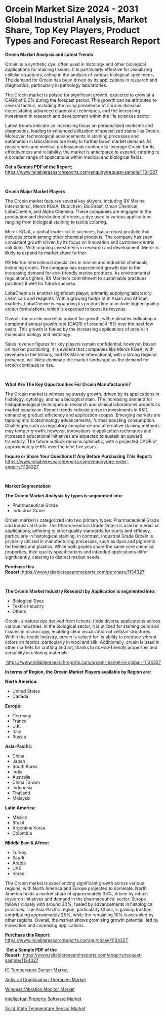 <p><h1>Orcein Market Size 2024 - 2031 Global Industrial Analysis, Market Share, Top Key Players, Product Types and Forecast Research Report</h1></p><p><strong>Orcein Market Analysis and Latest Trends</strong></p>
<p><p>Orcein is a synthetic dye, often used in histology and other biological applications for staining tissues. It is particularly effective for visualizing cellular structures, aiding in the analysis of various biological specimens. The demand for Orcein has been driven by its applications in research and diagnostics, particularly in pathology laboratories.</p><p>The Orcein market is poised for significant growth, expected to grow at a CAGR of 9.2% during the forecast period. This growth can be attributed to several factors, including the rising prevalence of chronic diseases necessitating advanced diagnostic techniques, and the increasing investment in research and development within the life sciences sector. </p><p>Latest trends indicate an increasing focus on personalized medicine and diagnostics, leading to enhanced utilization of specialized stains like Orcein. Moreover, technological advancements in staining processes and automation in laboratories are likely to further boost market demand. As researchers and medical professionals continue to leverage Orcein for its effectiveness and reliability, the market is anticipated to expand, catering to a broader range of applications within medical and biological fields.</p></p>
<p><strong>Get a Sample PDF of the Report:&nbsp;</strong> <a href="https://www.reliableresearchreports.com/enquiry/request-sample/1134327?utm_campaign=1289&utm_medium=2&utm_source=Github&utm_content=ia&utm_term=08102024&utm_id=orcein">https://www.reliableresearchreports.com/enquiry/request-sample/1134327</a></p>
<p>&nbsp;</p>
<p><strong>Orcein Major Market Players</strong></p>
<p><p>The Orcein market features several key players, including RX Marine International, Merck KGaA, Dubichem, BioGnost, Oman Chemical, LobaChemie, and Alpha Chemika. These companies are engaged in the production and distribution of orcein, a dye used in various applications ranging from biological staining to textile coloring.</p><p>Merck KGaA, a global leader in life sciences, has a robust portfolio that includes orcein among other chemical products. The company has seen consistent growth driven by its focus on innovation and customer-centric solutions. With ongoing investments in research and development, Merck is likely to expand its market share further.</p><p>RX Marine International specializes in marine and industrial chemicals, including orcein. The company has experienced growth due to the increasing demand for eco-friendly marine products. As environmental regulations tighten, RX Marine's commitment to sustainable practices positions it well for future success.</p><p>LobaChemie is another significant player, primarily supplying laboratory chemicals and reagents. With a growing footprint in Asian and African markets, LobaChemie is expanding its product line to include higher-quality orcein formulations, which is expected to boost its revenue.</p><p>Overall, the orcein market is poised for growth, with estimates indicating a compound annual growth rate (CAGR) of around 4-5% over the next few years. This growth is fueled by the increasing applications of orcein in molecular biology and histology.</p><p>Sales revenue figures for key players remain confidential; however, based on market positioning, it is evident that companies like Merck KGaA, with revenues in the billions, and RX Marine International, with a strong regional presence, will likely dominate the market landscape as the demand for orcein continues to rise.</p></p>
<p>&nbsp;</p>
<p><strong>What Are The Key Opportunities For Orcein Manufacturers?</strong></p>
<p><p>The Orcein market is witnessing steady growth, driven by its applications in histology, cytology, and as a biological stain. The increasing demand for histopathological techniques in research and clinical laboratories propels its market expansion. Recent trends indicate a rise in investments in R&D, enhancing product efficiency and application scopes. Emerging markets are tapping into biotechnology advancements, further boosting consumption. Challenges such as regulatory compliance and alternative staining methods may temper growth; however, innovations in application techniques and increased educational initiatives are expected to sustain an upward trajectory. The future outlook remains optimistic, with a projected CAGR of approximately 5-6% over the next five years.</p></p>
<p><strong>Inquire or Share Your Questions If Any Before Purchasing This Report:</strong> <a href="https://www.reliableresearchreports.com/enquiry/pre-order-enquiry/1134327?utm_campaign=1289&utm_medium=2&utm_source=Github&utm_content=ia&utm_term=08102024&utm_id=orcein">https://www.reliableresearchreports.com/enquiry/pre-order-enquiry/1134327</a></p>
<p>&nbsp;</p>
<p><strong>Market Segmentation</strong></p>
<p><strong>The Orcein Market Analysis by types is segmented into:</strong></p>
<p><ul><li>Pharmaceutical Grade</li><li>Industrial Grade</li></ul></p>
<p><p>Orcein market is categorized into two primary types: Pharmaceutical Grade and Industrial Grade. The Pharmaceutical Grade Orcein is used in medicinal applications, adhering to strict quality standards for purity and efficacy, particularly in histological staining. In contrast, Industrial Grade Orcein is primarily utilized in manufacturing processes, such as dyes and pigments for textiles and plastics. While both grades share the same core chemical properties, their quality specifications and intended applications differ significantly, catering to distinct market needs.</p></p>
<p><strong>Purchase this Report:&nbsp;</strong><a href="https://www.reliableresearchreports.com/purchase/1134327?utm_campaign=1289&utm_medium=2&utm_source=Github&utm_content=ia&utm_term=08102024&utm_id=orcein">https://www.reliableresearchreports.com/purchase/1134327</a></p>
<p>&nbsp;</p>
<p><strong>The Orcein Market Industry Research by Application is segmented into:</strong></p>
<p><ul><li>Biological Dyes</li><li>Textile Industry</li><li>Others</li></ul></p>
<p><p>Orcein, a natural dye derived from lichens, finds diverse applications across various industries. In the biological sector, it is utilized for staining cells and tissues in microscopy, enabling clear visualization of cellular structures. Within the textile industry, orcein is valued for its ability to produce vibrant colors on fabrics, particularly in wool and silk. Additionally, orcein is used in other markets for crafting and art, thanks to its eco-friendly properties and versatility in coloring materials.</p></p>
<p><a href="https://www.reliableresearchreports.com/orcein-market-in-global-r1134327?utm_campaign=1289&utm_medium=2&utm_source=Github&utm_content=ia&utm_term=08102024&utm_id=orcein">&nbsp;https://www.reliableresearchreports.com/orcein-market-in-global-r1134327</a></p>
<p><strong>In terms of Region, the Orcein Market Players available by Region are:</strong></p>
<p>
    <p> <strong> North America: </strong>
        <ul>
            <li>United States</li>
            <li>Canada</li>
        </ul>
        </p> 
    <p> <strong> Europe: </strong>
        <ul>
            <li>Germany</li>
            <li>France</li>
            <li>U.K.</li>
            <li>Italy</li>
            <li>Russia</li>
        </ul>
        </p> 
    <p> <strong> Asia-Pacific: </strong>
        <ul>
            <li>China</li>
            <li>Japan</li>
            <li>South Korea</li>
            <li>India</li>
            <li>Australia</li>
            <li>China Taiwan</li>
            <li>Indonesia</li>
            <li>Thailand</li>
            <li>Malaysia</li>
        </ul>
        </p> 
    <p> <strong> Latin America: </strong>
        <ul>
            <li>Mexico</li>
            <li>Brazil</li>
            <li>Argentina Korea</li>
            <li>Colombia</li>
        </ul>
        </p> 
    <p> <strong> Middle East & Africa: </strong>
        <ul>
            <li>Turkey</li>
            <li>Saudi</li>
            <li>Arabia</li>
            <li>UAE</li>
            <li>Korea</li>
        </ul>
    </p>
    </p>
<p><p>The Orcein market is experiencing significant growth across various regions, with North America and Europe projected to dominate. North America holds a market share of approximately 35%, driven by robust research initiatives and demand in the pharmaceutical sector. Europe follows closely with around 30%, fueled by advancements in histological practices. The Asia-Pacific region, particularly China, is gaining traction, contributing approximately 25%, while the remaining 10% is occupied by other regions. Overall, the market shows promising growth potential, led by innovation and increasing applications.</p></p>
<p><strong>Purchase this Report: </strong><a href="https://www.reliableresearchreports.com/purchase/1134327?utm_campaign=1289&utm_medium=2&utm_source=Github&utm_content=ia&utm_term=08102024&utm_id=orcein">https://www.reliableresearchreports.com/purchase/1134327</a></p>
<p>&nbsp;<strong>Get a Sample PDF of the Report:&nbsp;&nbsp;</strong><a href="https://www.reliableresearchreports.com/enquiry/request-sample/1134327?utm_campaign=1289&utm_medium=2&utm_source=Github&utm_content=ia&utm_term=08102024&utm_id=orcein">https://www.reliableresearchreports.com/enquiry/request-sample/1134327</a></p>
<p><strong></strong></p>
<p><p><a href="https://www.linkedin.com/pulse/ic-temperature-sensor-market-evolution-key-trends-regional-fzipe?utm_campaign=1289&utm_medium=2&utm_source=Github&utm_content=ia&utm_term=08102024&utm_id=orcein">IC Temperature Sensor Market</a></p><p><a href="https://github.com/globismark/Market-Research-Report-List-5/blob/main/antiviral-combination-therapies-market.md?utm_campaign=1289&utm_medium=2&utm_source=Github&utm_content=ia&utm_term=08102024&utm_id=orcein">Antiviral Combination Therapies Market</a></p><p><a href="https://www.linkedin.com/pulse/wireless-vibration-monitor-market-global-insights-regional-cnyae?utm_campaign=1289&utm_medium=2&utm_source=Github&utm_content=ia&utm_term=08102024&utm_id=orcein">Wireless Vibration Monitor Market</a></p><p><a href="https://www.linkedin.com/pulse/intellectual-property-software-industry-insights-report-analyzing-54nbf?utm_campaign=1289&utm_medium=2&utm_source=Github&utm_content=ia&utm_term=08102024&utm_id=orcein">Intellectual Property Software Market</a></p><p><a href="https://www.linkedin.com/pulse/surfing-solid-state-temperature-sensor-wave-riding-market-currents-pslze?utm_campaign=1289&utm_medium=2&utm_source=Github&utm_content=ia&utm_term=08102024&utm_id=orcein">Solid State Temperature Sensor Market</a></p></p>